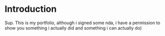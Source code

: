 # Introduction
Sup. This is my portfolio, although i signed some nda, i have a permission to show you something i actually did and something i can actually do)
